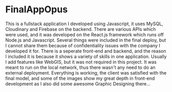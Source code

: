 # FinalAppOpus
 This is a fullstack application I developed using Javascript, it uses MySQL, Cloudinary and Firebase on the backend. There are various APIs which were used, and it was developed on the React.js framework which runs off Node.js and Javascript. Several things were included in the final deploy, but I cannot share them because of confidentiality issues with the company I developed it for. There is a seperate front-end and backend, and the reason I included it is because it shows a variety of skills in one application. Usually I add features like WebGIS, but it was not required in this project. It was meant to run on the local network, thus there wasn't any need to do an external deployment. Everything is working, the client was satisfied with the final model, and some of the images show my great depth in front-end development as I also did some awesome Graphic Designing there...
